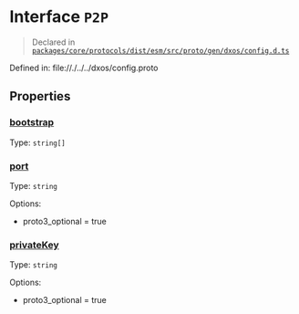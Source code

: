 # Interface `P2P`
> Declared in [`packages/core/protocols/dist/esm/src/proto/gen/dxos/config.d.ts`]()

Defined in:
   file://./../../dxos/config.proto
## Properties
### [bootstrap]()
Type: <code>string[]</code>
### [port]()
Type: <code>string</code>

Options:
  - proto3_optional = true
### [privateKey]()
Type: <code>string</code>

Options:
  - proto3_optional = true